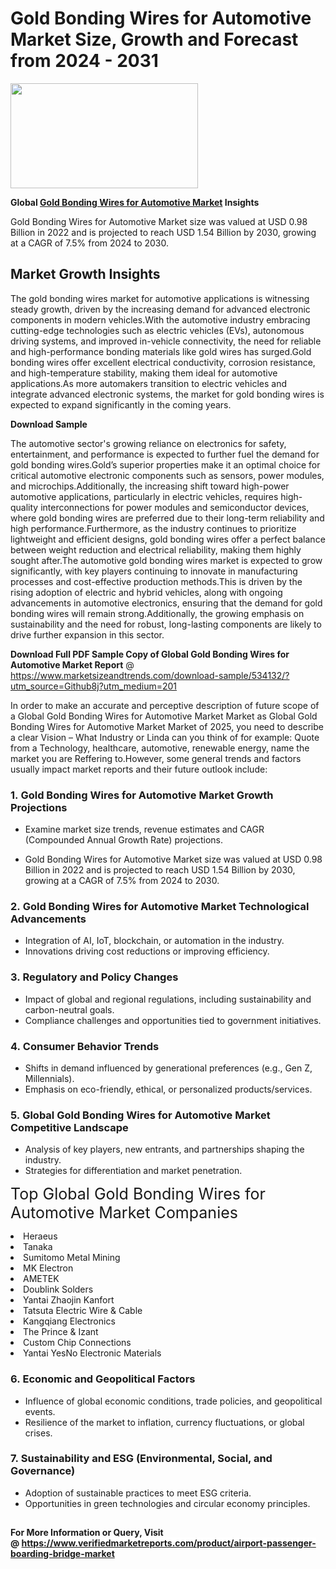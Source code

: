 <H1>Gold Bonding Wires for Automotive Market Size, Growth and Forecast from 2024 - 2031</H1><img class="aligncenter size-medium wp-image-584254" src="https://thirdeyenews.in/wp-content/uploads/2024/09/Global-Market-Research-300x168.jpeg" alt="" width="300" height="168" /><p><strong>Global&nbsp;<a href="https://www.marketsizeandtrends.com/download-sample/534132/?utm_source=Github8j?utm_medium=201">Gold Bonding Wires for Automotive Market</a> Insights</strong></p><p>Gold Bonding Wires for Automotive Market size was valued at USD 0.98 Billion in 2022 and is projected to reach USD 1.54 Billion by 2030, growing at a CAGR of 7.5% from 2024 to 2030.</p><p><h2>Market Growth Insights</h2> <p>The gold bonding wires market for automotive applications is witnessing steady growth, driven by the increasing demand for advanced electronic components in modern vehicles.With the automotive industry embracing cutting-edge technologies such as electric vehicles (EVs), autonomous driving systems, and improved in-vehicle connectivity, the need for reliable and high-performance bonding materials like gold wires has surged.Gold bonding wires offer excellent electrical conductivity, corrosion resistance, and high-temperature stability, making them ideal for automotive applications.As more automakers transition to electric vehicles and integrate advanced electronic systems, the market for gold bonding wires is expected to expand significantly in the coming years.</p> <p><strong>Download Sample</strong></p> <p>The automotive sector's growing reliance on electronics for safety, entertainment, and performance is expected to further fuel the demand for gold bonding wires.Gold’s superior properties make it an optimal choice for critical automotive electronic components such as sensors, power modules, and microchips.Additionally, the increasing shift toward high-power automotive applications, particularly in electric vehicles, requires high-quality interconnections for power modules and semiconductor devices, where gold bonding wires are preferred due to their long-term reliability and high performance.Furthermore, as the industry continues to prioritize lightweight and efficient designs, gold bonding wires offer a perfect balance between weight reduction and electrical reliability, making them highly sought after.The automotive gold bonding wires market is expected to grow significantly, with key players continuing to innovate in manufacturing processes and cost-effective production methods.This is driven by the rising adoption of electric and hybrid vehicles, along with ongoing advancements in automotive electronics, ensuring that the demand for gold bonding wires will remain strong.Additionally, the growing emphasis on sustainability and the need for robust, long-lasting components are likely to drive further expansion in this sector.<p><span class=""><strong>Download Full PDF Sample Copy of Global Gold Bonding Wires for Automotive Market Report</strong> @ <a href="https://www.marketsizeandtrends.com/download-sample/534132/?utm_source=Github8j?utm_medium=201" target="_blank">https://www.marketsizeandtrends.com/download-sample/534132/?utm_source=Github8j?utm_medium=201</a></span></p><p>In order to make an accurate and perceptive description of future scope of a Global&nbsp;Gold Bonding Wires for Automotive Market Market as Global&nbsp;Gold Bonding Wires for Automotive Market Market of 2025, you need to describe a clear Vision &ndash; What Industry or Linda can you think of for example: Quote from a Technology, healthcare, automotive, renewable energy, name the market you are Reffering to.However, some general trends and factors usually impact market reports and their future outlook include:</p><h3>1.&nbsp;<strong>Gold Bonding Wires for Automotive Market Growth Projections</strong></h3><ul><li>Examine market size trends, revenue estimates and CAGR (Compounded Annual Growth Rate) projections.</li><li><p>Gold Bonding Wires for Automotive Market size was valued at USD 0.98 Billion in 2022 and is projected to reach USD 1.54 Billion by 2030, growing at a CAGR of 7.5% from 2024 to 2030.</p></li></ul><h3>2.&nbsp;<strong>Gold Bonding Wires for Automotive Market Technological Advancements</strong></h3><ul><li>Integration of AI, IoT, blockchain, or automation in the industry.</li><li>Innovations driving cost reductions or improving efficiency.</li></ul><h3>3.&nbsp;<strong>Regulatory and Policy Changes</strong></h3><ul><li>Impact of global and regional regulations, including sustainability and carbon-neutral goals.</li><li>Compliance challenges and opportunities tied to government initiatives.</li></ul><h3>4.&nbsp;<strong>Consumer Behavior Trends</strong></h3><ul><li>Shifts in demand influenced by generational preferences (e.g., Gen Z, Millennials).</li><li>Emphasis on eco-friendly, ethical, or personalized products/services.</li></ul><h3>5.&nbsp;<strong>Global Gold Bonding Wires for Automotive Market Competitive Landscape</strong></h3><ul><li>Analysis of key players, new entrants, and partnerships shaping the industry.</li><li>Strategies for differentiation and market penetration.</li></ul><p data-pm-slice="1 1 []"><span style="color: inherit; font-family: inherit; font-size: 25px;">Top Global Gold Bonding Wires for Automotive Market Companies</span></p><div class="" data-test-id=""><p><li>Heraeus</li><li> Tanaka</li><li> Sumitomo Metal Mining</li><li> MK Electron</li><li> AMETEK</li><li> Doublink Solders</li><li> Yantai Zhaojin Kanfort</li><li> Tatsuta Electric Wire & Cable</li><li> Kangqiang Electronics</li><li> The Prince & Izant</li><li> Custom Chip Connections</li><li> Yantai YesNo Electronic Materials</li></p></div><h3>6.&nbsp;<strong>Economic and Geopolitical Factors</strong></h3><ul><li>Influence of global economic conditions, trade policies, and geopolitical events.</li><li>Resilience of the market to inflation, currency fluctuations, or global crises.</li></ul><h3>7.&nbsp;<strong>Sustainability and ESG (Environmental, Social, and Governance)</strong></h3><ul><li>Adoption of sustainable practices to meet ESG criteria.</li><li>Opportunities in green technologies and circular economy principles.</li></ul><h2><strong style="font-size: 14px;">For More Information or Query, Visit @&nbsp;</strong><a style="background-color: #ffffff; font-size: 14px;" href="https://www.marketsizeandtrends.com/report/gold-bonding-wires-for-automotive-market/" target="_blank">https://www.verifiedmarketreports.com/product/airport-passenger-boarding-bridge-market</a></h2>